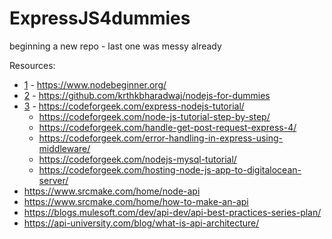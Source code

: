 # ExpressJS4dummies

beginning a new repo - last one was messy already

Resources:

- [1](./exer/1/index.js) - <https://www.nodebeginner.org/>
- [2](./exer/2/index.js) - <https://github.com/krthkbharadwaj/nodejs-for-dummies>
- [3](./exer/3/index.js) - <https://codeforgeek.com/express-nodejs-tutorial/>
  - <https://codeforgeek.com/node-js-tutorial-step-by-step/>
  - <https://codeforgeek.com/handle-get-post-request-express-4/>
  - <https://codeforgeek.com/error-handling-in-express-using-middleware/>
  - <https://codeforgeek.com/nodejs-mysql-tutorial/>
  - <https://codeforgeek.com/hosting-node-js-app-to-digitalocean-server/>
- <https://www.srcmake.com/home/node-api>
- <https://www.srcmake.com/home/how-to-make-an-api>
- <https://blogs.mulesoft.com/dev/api-dev/api-best-practices-series-plan/>
- <https://api-university.com/blog/what-is-api-architecture/>